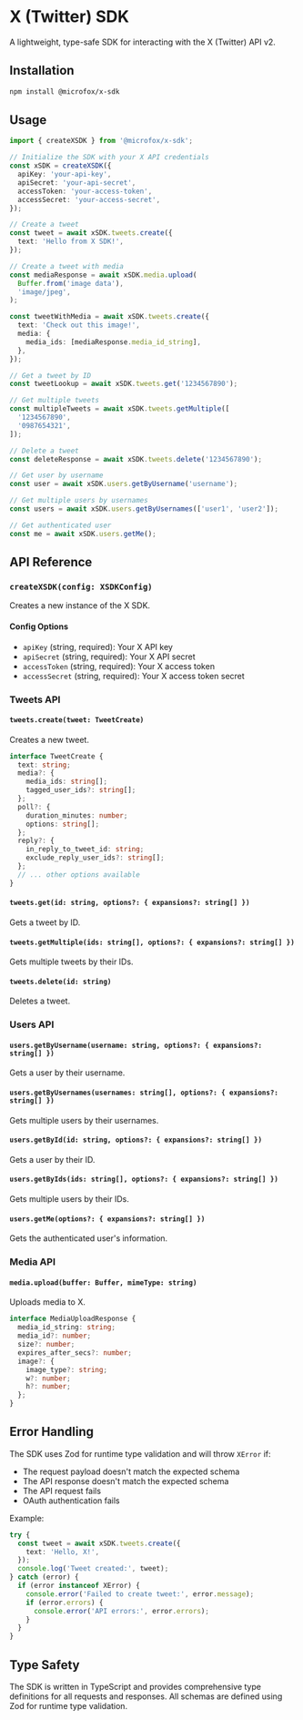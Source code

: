 # X (Twitter) SDK

A lightweight, type-safe SDK for interacting with the X (Twitter) API v2.

## Installation

```bash
npm install @microfox/x-sdk
```

## Usage

```typescript
import { createXSDK } from '@microfox/x-sdk';

// Initialize the SDK with your X API credentials
const xSDK = createXSDK({
  apiKey: 'your-api-key',
  apiSecret: 'your-api-secret',
  accessToken: 'your-access-token',
  accessSecret: 'your-access-secret',
});

// Create a tweet
const tweet = await xSDK.tweets.create({
  text: 'Hello from X SDK!',
});

// Create a tweet with media
const mediaResponse = await xSDK.media.upload(
  Buffer.from('image data'),
  'image/jpeg',
);

const tweetWithMedia = await xSDK.tweets.create({
  text: 'Check out this image!',
  media: {
    media_ids: [mediaResponse.media_id_string],
  },
});

// Get a tweet by ID
const tweetLookup = await xSDK.tweets.get('1234567890');

// Get multiple tweets
const multipleTweets = await xSDK.tweets.getMultiple([
  '1234567890',
  '0987654321',
]);

// Delete a tweet
const deleteResponse = await xSDK.tweets.delete('1234567890');

// Get user by username
const user = await xSDK.users.getByUsername('username');

// Get multiple users by usernames
const users = await xSDK.users.getByUsernames(['user1', 'user2']);

// Get authenticated user
const me = await xSDK.users.getMe();
```

## API Reference

### `createXSDK(config: XSDKConfig)`

Creates a new instance of the X SDK.

#### Config Options

- `apiKey` (string, required): Your X API key
- `apiSecret` (string, required): Your X API secret
- `accessToken` (string, required): Your X access token
- `accessSecret` (string, required): Your X access token secret

### Tweets API

#### `tweets.create(tweet: TweetCreate)`

Creates a new tweet.

```typescript
interface TweetCreate {
  text: string;
  media?: {
    media_ids: string[];
    tagged_user_ids?: string[];
  };
  poll?: {
    duration_minutes: number;
    options: string[];
  };
  reply?: {
    in_reply_to_tweet_id: string;
    exclude_reply_user_ids?: string[];
  };
  // ... other options available
}
```

#### `tweets.get(id: string, options?: { expansions?: string[] })`

Gets a tweet by ID.

#### `tweets.getMultiple(ids: string[], options?: { expansions?: string[] })`

Gets multiple tweets by their IDs.

#### `tweets.delete(id: string)`

Deletes a tweet.

### Users API

#### `users.getByUsername(username: string, options?: { expansions?: string[] })`

Gets a user by their username.

#### `users.getByUsernames(usernames: string[], options?: { expansions?: string[] })`

Gets multiple users by their usernames.

#### `users.getById(id: string, options?: { expansions?: string[] })`

Gets a user by their ID.

#### `users.getByIds(ids: string[], options?: { expansions?: string[] })`

Gets multiple users by their IDs.

#### `users.getMe(options?: { expansions?: string[] })`

Gets the authenticated user's information.

### Media API

#### `media.upload(buffer: Buffer, mimeType: string)`

Uploads media to X.

```typescript
interface MediaUploadResponse {
  media_id_string: string;
  media_id?: number;
  size?: number;
  expires_after_secs?: number;
  image?: {
    image_type?: string;
    w?: number;
    h?: number;
  };
}
```

## Error Handling

The SDK uses Zod for runtime type validation and will throw `XError` if:

- The request payload doesn't match the expected schema
- The API response doesn't match the expected schema
- The API request fails
- OAuth authentication fails

Example:

```typescript
try {
  const tweet = await xSDK.tweets.create({
    text: 'Hello, X!',
  });
  console.log('Tweet created:', tweet);
} catch (error) {
  if (error instanceof XError) {
    console.error('Failed to create tweet:', error.message);
    if (error.errors) {
      console.error('API errors:', error.errors);
    }
  }
}
```

## Type Safety

The SDK is written in TypeScript and provides comprehensive type definitions for all requests and responses. All schemas are defined using Zod for runtime type validation.
